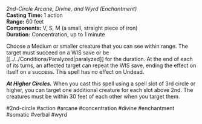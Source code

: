 *2nd-Circle Arcane, Divine, and Wyrd (Enchantment)*    
**Casting Time:** 1 action    
**Range:** 60 feet  
**Components:** V, S, M (a small, straight piece of iron)  
**Duration:** Concentration, up to 1 minute

Choose a Medium or smaller creature that you can see within range. The target must succeed on a WIS save or be [[../../Conditions/Paralyzed|paralyzed]] for the duration. At the end of each of its turns, an affected target can repeat the WIS save, ending the effect on itself on a success. This spell has no effect on Undead.

***At Higher Circles.*** When you cast this spell using a spell slot of 3rd circle or higher, you can target one additional creature for each slot above 2nd. The creatures must be within 30 feet of each other when you target them.



#2nd-circle #action #arcane #concentration #divine #enchantment #somatic #verbal #wyrd

